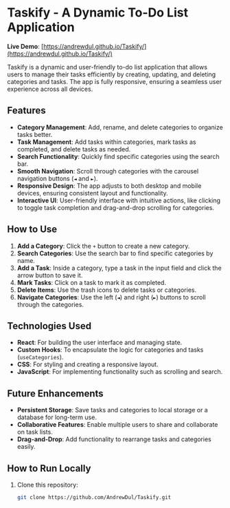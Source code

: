 # Taskify - A Dynamic To-Do List Application

**Live Demo**: [https://andrewdul.github.io/Taskify/](https://andrewdul.github.io/Taskify/)

Taskify is a dynamic and user-friendly to-do list application that allows users to manage their tasks efficiently by creating, updating, and deleting categories and tasks. The app is fully responsive, ensuring a seamless user experience across all devices.

## **Features**
- **Category Management**: Add, rename, and delete categories to organize tasks better.
- **Task Management**: Add tasks within categories, mark tasks as completed, and delete tasks as needed.
- **Search Functionality**: Quickly find specific categories using the search bar.
- **Smooth Navigation**: Scroll through categories with the carousel navigation buttons (`◄` and `►`).
- **Responsive Design**: The app adjusts to both desktop and mobile devices, ensuring consistent layout and functionality.
- **Interactive UI**: User-friendly interface with intuitive actions, like clicking to toggle task completion and drag-and-drop scrolling for categories.

## **How to Use**
1. **Add a Category**: Click the `+` button to create a new category.
2. **Search Categories**: Use the search bar to find specific categories by name.
3. **Add a Task**: Inside a category, type a task in the input field and click the arrow button to save it.
4. **Mark Tasks**: Click on a task to mark it as completed.
5. **Delete Items**: Use the trash icons to delete tasks or categories.
6. **Navigate Categories**: Use the left (`◄`) and right (`►`) buttons to scroll through the categories.

## **Technologies Used**
- **React**: For building the user interface and managing state.
- **Custom Hooks**: To encapsulate the logic for categories and tasks (`useCategories`).
- **CSS**: For styling and creating a responsive layout.
- **JavaScript**: For implementing functionality such as scrolling and search.

## **Future Enhancements**
- **Persistent Storage**: Save tasks and categories to local storage or a database for long-term use.
- **Collaborative Features**: Enable multiple users to share and collaborate on task lists.
- **Drag-and-Drop**: Add functionality to rearrange tasks and categories easily.

## **How to Run Locally**
1. Clone this repository:
   ```bash
   git clone https://github.com/AndrewDul/Taskify.git
